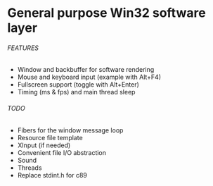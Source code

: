 # General purpose Win32 software layer

###### FEATURES
* Window and backbuffer for software rendering
* Mouse and keyboard input (example with Alt+F4)
* Fullscreen support (toggle with Alt+Enter)
* Timing (ms & fps) and main thread sleep

###### TODO
* Fibers for the window message loop
* Resource file template
* XInput (if needed)
* Convenient file I/O abstraction
* Sound
* Threads
* Replace stdint.h for c89
